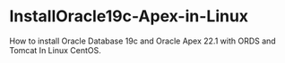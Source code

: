 # InstallOracle19c-Apex-in-Linux
How to install Oracle Database 19c and Oracle Apex 22.1 with ORDS and Tomcat In Linux CentOS.
